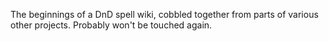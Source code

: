 The beginnings of a DnD spell wiki, cobbled together from parts of various other projects. Probably won't be touched again.

